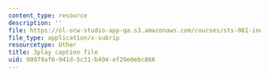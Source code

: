 ```yaml
---
content_type: resource
description: ''
file: https://ol-ocw-studio-app-qa.s3.amazonaws.com/courses/sts-081-innovation-systems-for-science-technology-energy-manufacturing-and-health-spring-2017/90979af6941d5c31b494ef29e0ebc866_w6_KvH6fFe0.vtt
file_type: application/x-subrip
resourcetype: Other
title: 3play caption file
uid: 90979af6-941d-5c31-b494-ef29e0ebc866
---
```

